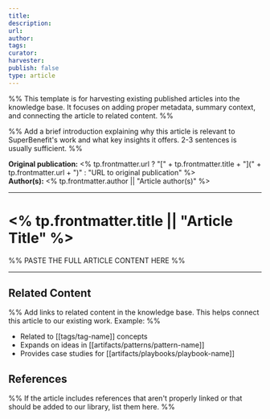 ```yaml
---
title: 
description: 
url: 
author: 
tags: 
curator: 
harvester: 
publish: false
type: article
---
```

%% This template is for harvesting existing published articles into the knowledge base. It focuses on adding proper metadata, summary context, and connecting the article to related content. %%

%% Add a brief introduction explaining why this article is relevant to SuperBenefit's work and what key insights it offers. 2-3 sentences is usually sufficient. %%

**Original publication:** <% tp.frontmatter.url ? "[" + tp.frontmatter.title + "](" + tp.frontmatter.url + ")" : "URL to original publication" %>  
**Author(s):** <% tp.frontmatter.author || "Article author(s)" %>

---

# <% tp.frontmatter.title || "Article Title" %>

%% PASTE THE FULL ARTICLE CONTENT HERE %%

---

## Related Content

%% Add links to related content in the knowledge base. This helps connect this article to our existing work. Example: %%

- Related to [[tags/tag-name]] concepts
- Expands on ideas in [[artifacts/patterns/pattern-name]]
- Provides case studies for [[artifacts/playbooks/playbook-name]]

## References

%% If the article includes references that aren't properly linked or that should be added to our library, list them here. %%